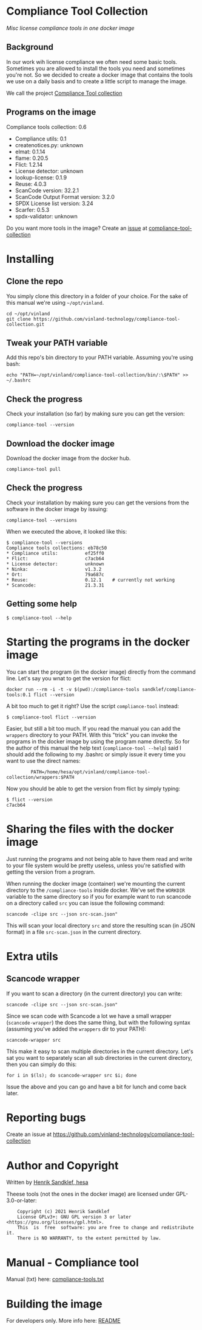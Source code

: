 <!--
SPDX-FileCopyrightText: 2024 Henrik Sandklef <hesa@sandklef.com>

SPDX-License-Identifier: GPL-3.0-or-later
-->

# Compliance Tool Collection

*Misc license compliance tools in one docker image*

## Background

In our work wih license compliance we often need some basic
tools. Sometimes you are allowed to install the tools you need and
sometimes you're not. So we decided to create a docker image that
contains the tools we use on a daily basis and to create a little
script to manage the image.

We call the project [Compliance Tool collection](https://github.com/vinland-technology/compliance-tool-collection)

## Programs on the image

Compliance tools collection: 0.6
* Compliance utils: 0.1
* createnotices.py: unknown
* elmat: 0.1.14
* flame: 0.20.5
* Flict: 1.2.14
* License detector: unknown
* lookup-license: 0.1.9
* Reuse: 4.0.3
* ScanCode version: 32.2.1
* ScanCode Output Format version: 3.2.0
* SPDX License list version: 3.24
* Scarfer: 0.5.3
* spdx-validator: unknown

Do you want more tools in the image? Create an [issue](https://github.com/vinland-technology/compliance-tool-collection/issues) at [compliance-tool-collection](https://github.com/vinland-technology/compliance-tool-collection)

# Installing

## Clone the repo

You simply clone this directory in a folder of your choice. For the
sake of this manual we're using ```~/opt/vinland```.

```
cd ~/opt/vinland
git clone https://github.com/vinland-technology/compliance-tool-collection.git
```

## Tweak your PATH variable

Add this repo's bin directory to your PATH variable. Assuming you're using bash:

```
echo "PATH=~/opt/vinland/compliance-tool-collection/bin/:\$PATH" >> ~/.bashrc
```

## Check the progress

Check your installation (so far) by making sure you can get the version:

```
compliance-tool --version
```

## Download the docker image

Download the docker image from the docker hub.

```
compliance-tool pull
```

## Check the progress

Check your installation by making sure you can get the versions from
the software in the docker image by issuing:

```
compliance-tool --versions
```

When we executed the above, it looked like this:

```
$ compliance-tool --versions
Compliance tools collections: eb78c50
* Compliance utils:          ef25ff0
* Flict:                     c7acb64
* License detector:          unknown
* Ninka:                     v1.3.2
* Ort:                       79a687c
* Reuse:                     0.12.1    # currently not working
* Scancode:                  21.3.31
```

## Getting some help

```
$ compliance-tool --help
```

# Starting the programs in the docker image

You can start the program (in the docker image) directly from the
command line. Let's say you wnat to get the version for flict:

```
docker run --rm -i -t -v $(pwd):/compliance-tools sandklef/compliance-tools:0.1 flict --version
```

A bit too much to get it right? Use the script ```compliance-tool``` instead:

```
$ compliance-tool flict --version
```

Easier, but still a bit too much. If you read the manual you can add
the ```wrappers``` directory to your PATH. With this "trick" you can
invoke the programs in the docker image by using the program name
directly. So for the author of this manual the help text
(```compliance-tool --help```) said I should add the following to my
.bashrc or simply issue it every time you want to use the direct
names:

```
         PATH=/home/hesa/opt/vinland/compliance-tool-collection/wrappers:$PATH
```

Now you should be able to get the version from flict by simply typing:

```
$ flict --version
c7acb64
```

# Sharing the files with the docker image

Just running the programs and not being able to have them read and
write to your file system would be pretty useless, unless you're
satisfied with getting the version from a program.

When running the docker image (container) we're mounting the current
directory to the ```/compliance-tools``` inside docker. We've set the
```WORKDIR``` variable to the same directory so if you for example
want to run scancode on a directory called ```src``` you can issue the
following command:

```
scancode -clipe src --json src-scan.json"
```

This will scan your local directory ```src``` and store the resulting
scan (in JSON format) in a file ```src-scan.json``` in the current
directory.

# Extra utils

## Scancode wrapper

If you want to scan a directory (in the current directory) you can write:

```
scancode -clipe src --json src-scan.json"
```

Since we scan code with Scancode a lot we have a small wrapper
(```scancode-wrapper```) the does the same thing, but with the
following syntax (assuming you've added the ```wrappers``` dir to your
PATH):

```
scancode-wrapper src
```

This make it easy to scan multiple directories in the current
directory. Let's sat you want to separately scan all sub directories
in the current directory, then you can simply do this:

```
for i in $(ls); do scancode-wrapper src $i; done
```

Issue the above and you can go and have a bit for lunch and come back later.

# Reporting bugs

Create an issue at https://github.com/vinland-technology/compliance-tool-collection

# Author and Copyright

Written by [Henrik Sandklef, hesa](https://github.com/hesa)

Theese tools (not the ones in the docker image) are licensed under GPL-3.0-or-later:

```
    Copyright (c) 2021 Henrik Sandklef
    License GPLv3+: GNU GPL version 3 or later <https://gnu.org/licenses/gpl.html>.
    This  is  free  software: you are free to change and redistribute it.  
    There is NO WARRANTY, to the extent permitted by law.
```

# Manual - Compliance tool 

Manual (txt) here: [compliance-tools.txt](doc/compliance-tool.txt)

# Building the image

For developers only. More info here: [README](build/docker/compliance-tools/README.md)


